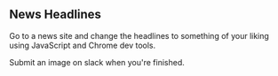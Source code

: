 ## News Headlines

Go to a news site and change the headlines to something of your liking using JavaScript and Chrome dev tools.

Submit an image on slack when you're finished.

